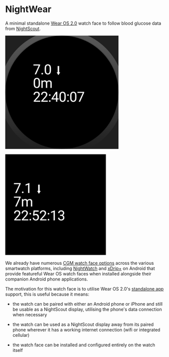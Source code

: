 # NightWear

A minimal standalone [Wear OS 2.0](https://wearos.google.com) watch face to follow blood glucose data from [NightScout](http://www.nightscout.info/).

![](/app/src/main/res/drawable-nodpi/preview_circle.png)

![](/app/src/main/res/drawable-nodpi/preview_square.png)

We already have numerous [CGM watch face options](http://www.nightscout.info/wiki/cgm-watchfaces) across the various smartwatch platforms, including [NightWatch](https://github.com/StephenBlackWasAlreadyTaken/NightWatch) and [xDrip+](https://github.com/NightscoutFoundation/xDrip) on Android that provide featureful Wear OS watch faces when installed alongside their companion Android phone applications.

The motivation for this watch face is to utilise Wear OS 2.0's [standalone app](https://developer.android.com/training/wearables/apps/standalone-apps) support, this is useful because it means:

- the watch can be paired with either an Android phone or iPhone and still be usable as a NightScout display, utilising the phone's data connection when necessary

- the watch can be used as a NightScout display away from its paired phone wherever it has a working internet connection (wifi or integrated cellular)

- the watch face can be installed and configured entirely on the watch itself
